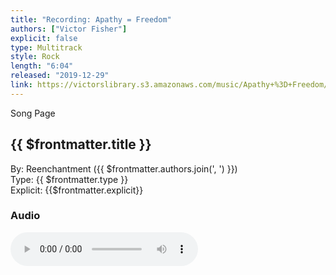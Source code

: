 ```yaml
---
title: "Recording: Apathy = Freedom"
authors: ["Victor Fisher"]
explicit: false
type: Multitrack  
style: Rock
length: "6:04"
released: "2019-12-29"
link: https://victorslibrary.s3.amazonaws.com/music/Apathy+%3D+Freedom/Apathy+%3D+Freedom.mp3
---
```


<g-link to="/song/apathy-equals-freedom">Song Page</g-link>

## {{ $frontmatter.title }}

By: <g-link to="/band/reenchantment">Reenchantment</g-link> ({{ $frontmatter.authors.join(', ') }})  
Type: {{ $frontmatter.type }}  
Explicit: {{$frontmatter.explicit}}

### Audio

<audio controls controlsList="nodownload">
  <source :src="$frontmatter.link" type="audio/mpeg">
Your browser does not support the audio element.
</audio>
